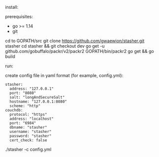 install:

prerequisites:
- go >= 1.14
- git

cd to GOPATH/src
git clone https://github.com/gwaewion/stasher.git stasher
cd stasher && git checkout dev
go get -u github.com/gobuffalo/packr/v2/packr2
GOPATH/bin/packr2
go get && go build

run:

create config file in yaml format (for example, config.yml):
```
stasher:
  address: "127.0.0.1"
  port: "8080"
  salt: "longAndSecureSalt"
  hostname: "127.0.0.1:8080"
  scheme: "http"
couchdb:
  protocol: "https"
  address: "localhost"
  port: "6984"
  dbname: "stasher"
  username: "stasher"
  password: "stasher"
  cert_check: false
```
./stasher -c config.yml
